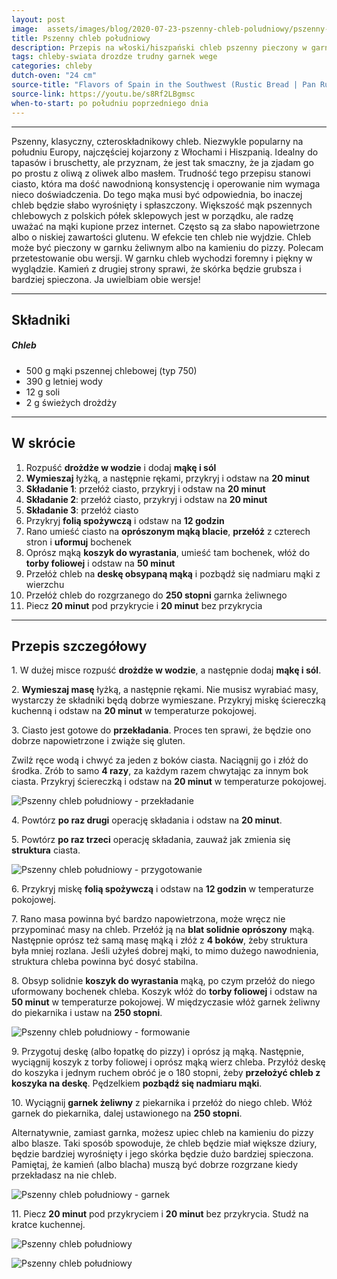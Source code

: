 ```yaml
---
layout: post
image:  assets/images/blog/2020-07-23-pszenny-chleb-poludniowy/pszenny-chleb-poludniowy-1.jpg
title: Pszenny chleb południowy
description: Przepis na włoski/hiszpański chleb pszenny pieczony w garnku żeliwnym. Upieczony w ten sposób będzie miał pięknie zrumienioną, chrupiącą i malowniczo popękaną skórkę.
tags: chleby-swiata drozdze trudny garnek wege
categories: chleby
dutch-oven: "24 cm"
source-title: "Flavors of Spain in the Southwest (Rustic Bread | Pan Rustico)"
source-link: https://youtu.be/s8Rf2LBgmsc
when-to-start: po południu poprzedniego dnia
---
```


-----

Pszenny, klasyczny, czteroskładnikowy chleb. Niezwykle popularny na południu Europy, najczęściej kojarzony z Włochami i Hiszpanią. Idealny do tapasów i bruschetty, ale przyznam, że jest tak smaczny, że ja zjadam go po prostu z oliwą z oliwek albo masłem. Trudność tego przepisu stanowi ciasto, która ma dość nawodnioną konsystencję i operowanie nim wymaga nieco doświadczenia. Do tego mąka musi być odpowiednia, bo inaczej chleb będzie słabo wyrośnięty i spłaszczony. Większość mąk pszennych chlebowych z polskich półek sklepowych jest w porządku, ale radzę uważać na mąki kupione przez internet. Często są za słabo napowietrzone albo o niskiej zawartości glutenu. W efekcie ten chleb nie wyjdzie. Chleb może być pieczony w garnku żeliwnym albo na kamieniu do pizzy. Polecam przetestowanie obu wersji. W garnku chleb wychodzi foremny i piękny w wyglądzie. Kamień z drugiej strony sprawi, że skórka będzie grubsza i bardziej spieczona. Ja uwielbiam obie wersje!

-----

## Składniki

##### Chleb

* 500 g mąki pszennej chlebowej (typ 750)
* 390 g letniej wody
* 12 g soli
* 2 g świeżych drożdży

-----

## W skrócie

1. Rozpuść **drożdże w wodzie** i dodaj **mąkę i sól**
2. **Wymieszaj** łyżką, a następnie rękami, przykryj i odstaw na **20 minut**
3. **Składanie 1**: przełóż ciasto, przykryj i odstaw na **20 minut**
4. **Składanie 2**: przełóż ciasto, przykryj i odstaw na **20 minut**
5. **Składanie 3**: przełóż ciasto
6. Przykryj **folią spożywczą** i odstaw na **12 godzin**
7. Rano umieść ciasto na **oprószonym mąką blacie**, **przełóż** z czterech stron i **uformuj** bochenek
8. Oprósz mąką **koszyk do wyrastania**, umieść tam bochenek, włóż do **torby foliowej** i odstaw na **50 minut**
9. Przełóż chleb na **deskę obsypaną mąką** i pozbądź się nadmiaru mąki z wierzchu
10. Przełóż chleb do rozgrzanego do **250 stopni** garnka żeliwnego
11. Piecz **20 minut** pod przykrycie i **20 minut** bez przykrycia

-----

## Przepis szczegółowy

1\. W dużej misce rozpuść **drożdże w wodzie**, a następnie dodaj **mąkę i sól**.

2\. **Wymieszaj masę** łyżką, a następnie rękami. Nie musisz wyrabiać masy, wystarczy że składniki będą dobrze wymieszane. Przykryj miskę ściereczką kuchenną i odstaw na **20 minut** w temperaturze pokojowej.

3\. Ciasto jest gotowe do **przekładania**. Proces ten sprawi, że będzie ono dobrze napowietrzone i zwiąże się gluten.

Zwilż ręce wodą i chwyć za jeden z boków ciasta. Naciągnij go i złóż do środka. Zrób to samo **4 razy**, za każdym razem chwytając za innym bok ciasta. Przykryj ściereczką i odstaw na **20 minut** w temperaturze pokojowej.

![Pszenny chleb południowy - przekładanie](/assets/images/blog/2020-07-23-pszenny-chleb-poludniowy/pszenny-chleb-poludniowy-przekladanie.jpg)

4\. Powtórz **po raz drugi** operację składania i odstaw na **20 minut**.

5\. Powtórz **po raz trzeci** operację składania, zauważ jak zmienia się **struktura** ciasta.

![Pszenny chleb południowy - przygotowanie](/assets/images/blog/2020-07-23-pszenny-chleb-poludniowy/pszenny-chleb-poludniowy-zmiany.jpg)

6\. Przykryj miskę **folią spożywczą** i odstaw na **12 godzin** w temperaturze pokojowej.

7\. Rano masa powinna być bardzo napowietrzona, może wręcz nie przypominać masy na chleb. Przełóż ją na **blat solidnie oprószony** mąką. Następnie oprósz też samą masę mąką i złóż z **4 boków**, żeby struktura była mniej rozlana. Jeśli użyłeś dobrej mąki, to mimo dużego nawodnienia, struktura chleba powinna być dosyć stabilna.

8\. Obsyp solidnie **koszyk do wyrastania** mąką, po czym przełóż do niego uformowany bochenek chleba. Koszyk włóż do **torby foliowej** i odstaw na **50 minut** w temperaturze pokojowej. W międzyczasie włóż garnek żeliwny do piekarnika i ustaw na **250 stopni**.

![Pszenny chleb południowy - formowanie](/assets/images/blog/2020-07-23-pszenny-chleb-poludniowy/pszenny-chleb-poludniowy-formowanie.jpg)

9\. Przygotuj deskę (albo łopatkę do pizzy) i oprósz ją mąką. Następnie, wyciągnij koszyk z torby foliowej i oprósz mąką wierz chleba. Przyłóż deskę do koszyka i jednym ruchem obróć je o 180 stopni, żeby **przełożyć chleb z koszyka na deskę**. Pędzelkiem **pozbądź się nadmiaru mąki**.

10\. Wyciągnij **garnek żeliwny** z piekarnika i przełóż do niego chleb. Włóż garnek do piekarnika, dalej ustawionego na **250 stopni**.

Alternatywnie, zamiast garnka, możesz upiec chleb na kamieniu do pizzy albo blasze. Taki sposób spowoduje, że chleb będzie miał większe dziury, będzie bardziej wyrośnięty i jego skórka będzie dużo bardziej spieczona. Pamiętaj, że kamień (albo blacha) muszą być dobrze rozgrzane kiedy przekładasz na nie chleb.

![Pszenny chleb południowy - garnek](/assets/images/blog/2020-07-23-pszenny-chleb-poludniowy/pszenny-chleb-poludniowy-garnek.jpg)

11\. Piecz **20 minut** pod przykryciem i **20 minut** bez przykrycia. Studź na kratce kuchennej.

![Pszenny chleb południowy](/assets/images/blog/2020-07-23-pszenny-chleb-poludniowy/pszenny-chleb-poludniowy-gotowy.jpg)

![Pszenny chleb południowy](/assets/images/blog/2020-07-23-pszenny-chleb-poludniowy/pszenny-chleb-poludniowy-gotowy-drugi.jpg)


